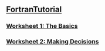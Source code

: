 ## [FortranTutorial](https://www.fortrantutorial.com) 
### [Worksheet 1: The Basics](worksheet1/README.md)
### [Worksheet 2: Making Decisions](worksheet2/README.md)